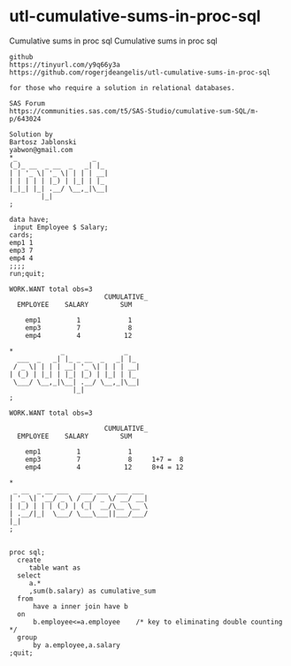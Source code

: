 # utl-cumulative-sums-in-proc-sql
Cumulative sums in proc sql
    Cumulative sums in proc sql

    github
    https://tinyurl.com/y9q66y3a
    https://github.com/rogerjdeangelis/utl-cumulative-sums-in-proc-sql

    for those who require a solution in relational databases.

    SAS Forum
    https://communities.sas.com/t5/SAS-Studio/cumulative-sum-SQL/m-p/643024

    Solution by
    Bartosz Jablonski
    yabwon@gmail.com
    *_                   _
    (_)_ __  _ __  _   _| |_
    | | '_ \| '_ \| | | | __|
    | | | | | |_) | |_| | |_
    |_|_| |_| .__/ \__,_|\__|
            |_|
    ;

    data have;
     input Employee $ Salary;
    cards;
    emp1 1
    emp3 7
    emp4 4
    ;;;;
    run;quit;

    WORK.WANT total obs=3
                            CUMULATIVE_
      EMPLOYEE    SALARY        SUM

        emp1         1            1
        emp3         7            8
        emp4         4           12

    *            _               _
      ___  _   _| |_ _ __  _   _| |_
     / _ \| | | | __| '_ \| | | | __|
    | (_) | |_| | |_| |_) | |_| | |_
     \___/ \__,_|\__| .__/ \__,_|\__|
                    |_|
    ;

    WORK.WANT total obs=3

                            CUMULATIVE_
      EMPLOYEE    SALARY        SUM

        emp1         1            1
        emp3         7            8     1+7 =  8
        emp4         4           12     8+4 = 12

    *
     _ __  _ __ ___   ___ ___  ___ ___
    | '_ \| '__/ _ \ / __/ _ \/ __/ __|
    | |_) | | | (_) | (_|  __/\__ \__ \
    | .__/|_|  \___/ \___\___||___/___/
    |_|
    ;


    proc sql;
      create
         table want as
      select
         a.*
         ,sum(b.salary) as cumulative_sum
      from
          have a inner join have b
      on
          b.employee<=a.employee    /* key to eliminating double counting  */
      group
          by a.employee,a.salary
    ;quit;




